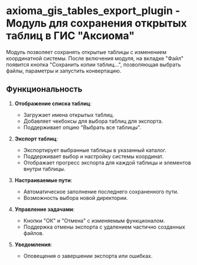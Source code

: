 # axioma_gis_tables_export_plugin - Модуль для сохранения открытых таблиц в ГИС "Аксиома"

Модуль позволяет сохранять открытые таблицы с изменением координатной системы. После включения модуля, на вкладке "Файл" появится кнопка "Сохранить копии таблиц...", позволяющая выбрать файлы, параметры и запустить конвертацию.

## Функциональность

1. **Отображение списка таблиц**:
   - Загружает имена открытых таблиц.
   - Добавляет чекбоксы для выбора таблиц для экспорта.
   - Поддерживает опцию "Выбрать все таблицы".

2. **Экспорт таблиц**:
   - Экспортирует выбранные таблицы в указанный каталог.
   - Поддерживает выбор и настройку системы координат.
   - Отображает прогресс экспорта для каждой таблицы и элементов внутри таблицы.

3. **Настраиваемые пути**:
   - Автоматическое заполнение последнего сохраненного пути.
   - Возможность выбора новой директории.

4. **Управление задачами**:
   - Кнопки "ОК" и "Отмена" с изменяемым функционалом.
   - Поддержка отмены экспорта с удалением частично созданных файлов.

5. **Уведомления**:
   - Оповещения о завершении экспорта или ошибках.
